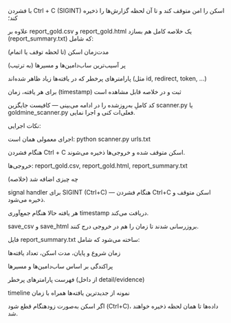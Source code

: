 با فشردن Ctrl + C (SIGINT) اسکن را امن متوقف کند و تا آن لحظه گزارش‌ها را ذخیره کند؛

علاوه بر report_gold.csv و report_gold.html یک خلاصه کامل هم بسازد (report_summary.txt) که شامل:

مدت‌زمان اسکن (تا لحظه توقف یا اتمام)

پر آسیب‌ترین ساب‌دامین‌ها و مسیرها (به ترتیب)

پارامترهای پرخطر که در یافته‌ها زیاد ظاهر شده‌اند (مثل id, redirect, token, ...)

برای هر یافته، زمان (timestamp) ثبت و در خلاصه قابل مشاهده است

کد کاملِ به‌روزشده را در ادامه می‌بینی — کافیست جایگزین scanner.py یا goldmine_scanner.py فعلی‌ات کنی و اجرا نمایی.

نکات اجرایی:

اجرای معمولی همان است: python scanner.py urls.txt

هنگام فشردن Ctrl + C اسکن متوقف شده و خروجی‌ها ذخیره می‌شوند.

خروجی‌ها: report_gold.csv, report_gold.html, report_summary.txt

چه چیزی اضافه شد (خلاصه)

signal handler برای SIGINT (Ctrl+C) — هنگام فشردن Ctrl+C اسکن متوقف و ذخیره می‌شود.

هر یافته حالا هنگام جمع‌آوری timestamp دریافت می‌کند.

save_csv و save_html بروزرسانی شدند تا زمان را هم در خروجی درج کنند.

فایل report_summary.txt ساخته می‌شود که شامل:

زمان شروع و پایان، مدت اسکن، تعداد یافته‌ها

پراکندگی بر اساس ساب‌دامین‌ها و مسیرها

فهرست پارامترهای پرخطر (از داخل detail/evidence)

timeline نمونه از جدیدترین یافته‌ها همراه با زمان

اگر اسکن به‌صورت زودهنگام قطع شود (Ctrl+C)، داده‌ها تا همان لحظه ذخیره خواهند شد.

